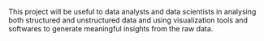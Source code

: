 This project will be useful to data analysts and data scientists in analysing both structured and unstructured data and using visualization tools and softwares to generate meaningful insights from the raw data.

